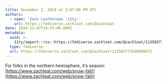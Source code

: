 ```yaml
---
title: December 2, 2024 at 2:47:06 PM UTC
authors:
  - name: 'Zach Leatherman :11ty:'
    url: https://fediverse.zachleat.com/@zachleat
date: 2024-12-02T14:47:06.000Z
metadata:
  uuid: >-
    11ty/import::rss::https://fediverse.zachleat.com/@zachleat/113583772548898471
  type: fediverse
  url: https://fediverse.zachleat.com/@zachleat/113583772548898471
---
```

For folks in the northern hemisphere, it’s <snow-fall> season: [https://www.zachleat.com/web/snow-fall/](https://www.zachleat.com/web/snow-fall/)